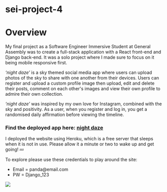 # sei-project-4
<h1>Overview</h1>
My final project as a Software Engineer Immersive Student at General Assembly was to create a full-stack application with a React front-end and Django back-end. It was a solo project where I made sure to focus on it being mobile responsive first.


<i>‘night daze’</i> is a sky themed social media app where users can upload photos of the sky to share with one another from their devices. Users can register and upload a custom profile image then upload, edit and delete their posts, comment on each other's images and view their own profile to admire their own collection.

<i>‘night daze’</i> was inspired by my own love for Instagram, combined with the sky and positivity. As a user, when you register and log in, you get a randomised daily affirmation before viewing the timeline. 

<h3>Find the deployed app here: <a href="https://night-daze.herokuapp.com/">night daze</a></h3>
I deployed the website using Heroku, which is a free server that sleeps when it is not in use. Please allow it a minute or two to wake up and get going! 💤

To explore please use these credentials to play around the site: 
<ul>
  <li>Email = panda@email.com</li>
  <li>PW = Django_123</li>
</ul>

<img src="../frontend/src/assets/homepage.png">
